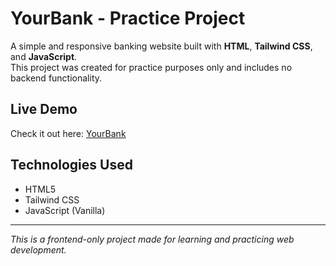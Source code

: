 # YourBank - Practice Project

A simple and responsive banking website built with **HTML**, **Tailwind CSS**, and **JavaScript**.  
This project was created for practice purposes only and includes no backend functionality.

## Live Demo

Check it out here: [YourBank](https://bytebitt.github.io/YourBank/)

## Technologies Used

- HTML5  
- Tailwind CSS  
- JavaScript (Vanilla)

---

*This is a frontend-only project made for learning and practicing web development.*

